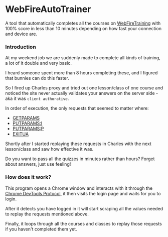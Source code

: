 # WebFireAutoTrainer
A tool that automatically completes all the courses on [WebFireTraining](https://webfiretraining.com/) with 100% score in less than 10 minutes depending on how fast your connection and device are.

### Introduction

At my weekend job we are suddenly made to complete all kinds of training, a lot of it double and very basic.

I heard someone spent more than 8 hours completing these, and I figured that bunnies can do this faster.

So I fired up Charles proxy and tried out one lesson/class of one course and noticed the site never actually validates your answers on the server side - aka it was `client authorative`.

In order of execution, the only requests that seemed to matter where:
* [GETPARAMS](https://github.com/BRUHItsABunny/webfireAutoTrainer/blob/main/_media/WFAT_class_getparams.png)
* [PUTPARAMS:I](https://github.com/BRUHItsABunny/webfireAutoTrainer/blob/main/_media/WFAT_class_init.png)
* [PUTPARAMS:P](https://github.com/BRUHItsABunny/webfireAutoTrainer/blob/main/_media/WFAT_class_progress.png)
* [EXITUA](https://github.com/BRUHItsABunny/webfireAutoTrainer/blob/main/_media/WFAT_class_exit.png)

Shortly after I started replaying these requests in Charles with the next lesson/class and saw how effective it was.

Do you want to pass all the quizzes in minutes rather than hours? Forget about answers, just use feeling!

### How does it work?
This program opens a Chrome window and interacts with it through the [Chrome DevTools Protocol](https://chromedevtools.github.io/devtools-protocol/), it then visits the login page and waits for you to login.

After it detects you have logged in it will start scraping all the values needed to replay the requests mentioned above.

Finally, it loops through all the courses and classes to replay those requests if you haven't completed them yet.
